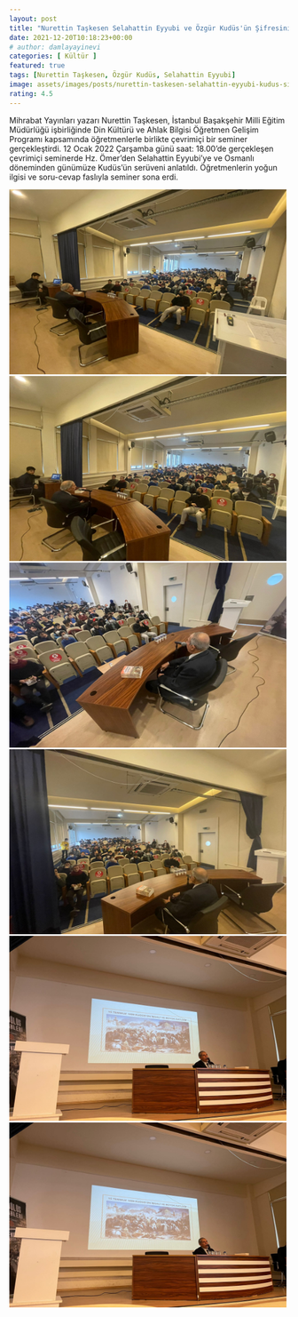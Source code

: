```yaml
---
layout: post
title: "Nurettin Taşkesen Selahattin Eyyubi ve Özgür Kudüs'ün Şifresini Anlattı"
date: 2021-12-20T10:18:23+00:00
# author: damlayayinevi
categories: [ Kültür ]
featured: true
tags: [Nurettin Taşkesen, Özgür Kudüs, Selahattin Eyyubi]
image: assets/images/posts/nurettin-taskesen-selahattin-eyyubi-kudus-sifresi.jpg
rating: 4.5
---
```


Mihrabat Yayınları yazarı Nurettin Taşkesen, İstanbul Başakşehir Milli Eğitim Müdürlüğü işbirliğinde Din Kültürü ve Ahlak Bilgisi Öğretmen Gelişim Programı kapsamında öğretmenlerle birlikte çevrimiçi bir seminer gerçekleştirdi. 12 Ocak 2022 Çarşamba günü saat: 18.00’de gerçekleşen çevrimiçi seminerde Hz. Ömer’den Selahattin Eyyubi’ye ve Osmanlı döneminden günümüze Kudüs’ün serüveni anlatıldı. Öğretmenlerin yoğun ilgisi ve soru-cevap faslıyla seminer sona erdi.

<div class="container">
  <div class="row">
    <div class="col-sm">
      <img src="/assets/images/posts/nurettin-taskesen-selahattin-eyyubi-kudus-sifresi-1.jpg" alt="" width="500" height="333">
    </div>
    <div class="col-sm">
      <img src="/assets/images/posts/nurettin-taskesen-selahattin-eyyubi-kudus-sifresi-2.jpg" alt="" width="500" height="333">
    </div>
    <div class="col-sm">
      <img src="/assets/images/posts/nurettin-taskesen-selahattin-eyyubi-kudus-sifresi-3.jpg" alt="" width="500" height="333">
    </div>
  </div>
  <div class="row">
    <div class="col-sm">
      <img src="/assets/images/posts/nurettin-taskesen-selahattin-eyyubi-kudus-sifresi-4.jpg" alt="" width="500" height="333">
    </div>
    <div class="col-sm">
      <img src="/assets/images/posts/nurettin-taskesen-selahattin-eyyubi-kudus-sifresi-6.jpg" alt="" width="500" height="333">
    </div>
    <div class="col-sm">
      <img src="/assets/images/posts/nurettin-taskesen-selahattin-eyyubi-kudus-sifresi-6.jpg" alt="" width="500" height="333">
    </div>
  </div>
</div>

